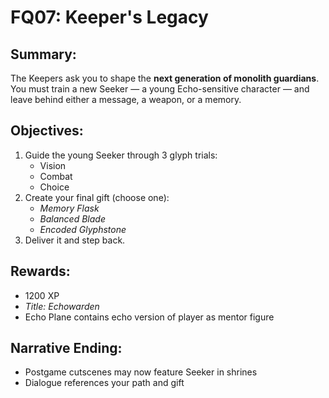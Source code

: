 # FQ07: Keeper's Legacy

## Summary:
The Keepers ask you to shape the **next generation of monolith guardians**. You must train a new Seeker — a young Echo-sensitive character — and leave behind either a message, a weapon, or a memory.

## Objectives:
1. Guide the young Seeker through 3 glyph trials:  
   - Vision  
   - Combat  
   - Choice  
2. Create your final gift (choose one):  
   - *Memory Flask*  
   - *Balanced Blade*  
   - *Encoded Glyphstone*  
3. Deliver it and step back.

## Rewards:
- 1200 XP  
- *Title: Echowarden*  
- Echo Plane contains echo version of player as mentor figure

## Narrative Ending:
- Postgame cutscenes may now feature Seeker in shrines  
- Dialogue references your path and gift

